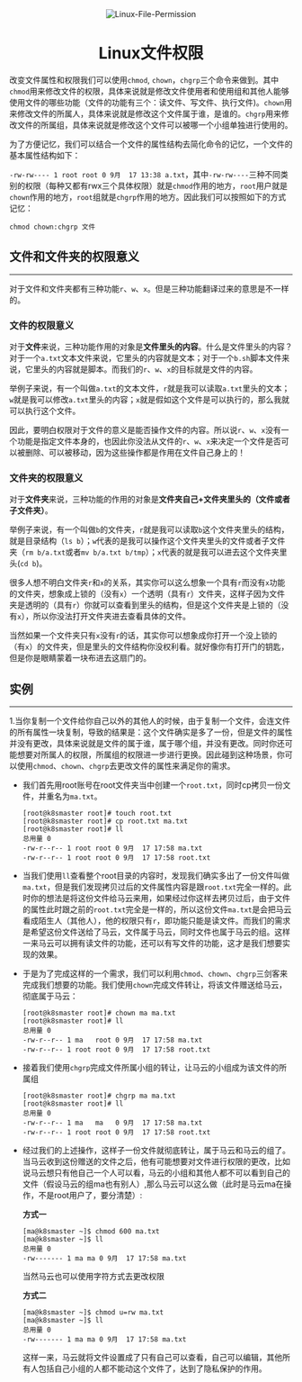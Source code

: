 <div align="center">
  <img 
  src="https://raw.githubusercontent.com/workcjl/image_store/main/img/linux-file-permission.png" alt="Linux-File-Permission"/>
  <h1 align="center">
  Linux文件权限
  </h1>
</div>

改变文件属性和权限我们可以使用`chmod`,	`chown`，`chgrp`三个命令来做到。其中`chmod`用来修改文件的权限，具体来说就是修改文件使用者和使用组和其他人能够使用文件的哪些功能（文件的功能有三个：读文件、写文件、执行文件)。`chown`用来修改文件的所属人，具体来说就是修改这个文件属于谁，是谁的。`chgrp`用来修改文件的所属组，具体来说就是修改这个文件可以被哪一个小组单独进行使用的。

为了方便记忆，我们可以结合一个文件的属性结构去简化命令的记忆，一个文件的基本属性结构如下：

`-rw-rw---- 1 root root 0 9月  17 13:38 a.txt`，其中`-rw-rw----`三种不同类别的权限（每种又都有rwx三个具体权限）就是`chmod`作用的地方，`root`用户就是`chown`作用的地方，`root`组就是`chgrp`作用的地方。因此我们可以按照如下的方式记忆：

`chmod chown:chgrp 文件`

## 文件和文件夹的权限意义

---

对于文件和文件夹都有三种功能`r`、`w`、`x`。但是三种功能翻译过来的意思是不一样的。

### 文件的权限意义

对于**文件**来说，三种功能作用的对象是**文件里头的内容**。什么是文件里头的内容？对于一个`a.txt`文本文件来说，它里头的内容就是文本；对于一个`b.sh`脚本文件来说，它里头的内容就是脚本。而我们的`r`、`w`、`x`的目标就是文件的内容。

举例子来说，有一个叫做`a.txt`的文本文件，`r`就是我可以读取`a.txt`里头的文本；`w`就是我可以修改`a.txt`里头的内容；`x`就是假如这个文件是可以执行的，那么我就可以执行这个文件。

因此，要明白权限对于文件的意义是能否操作文件的内容。所以说`r`、`w`、`x`没有一个功能是指定文件本身的，也因此你没法从文件的`r`、`w`、`x`来决定一个文件是否可以被删除、可以被移动，因为这些操作都是作用在文件自己身上的！

### 文件夹的权限意义

对于**文件夹**来说，三种功能的作用的对象是**文件夹自己+文件夹里头的（文件或者子文件夹）**。

举例子来说，有一个叫做`b`的文件夹，`r`就是我可以读取`b`这个文件夹里头的结构，就是目录结构（`ls b`）；`w`代表的是我可以操作这个文件夹里头的文件或者子文件夹（`rm b/a.txt`或者`mv b/a.txt b/tmp`）；`x`代表的就是我可以进去这个文件夹里头(`cd b`)。

很多人想不明白文件夹`r`和`x`的关系，其实你可以这么想象一个具有`r`而没有`x`功能的文件夹，想象成上锁的（没有`x`）一个透明（具有`r`）文件夹，这样子因为文件夹是透明的（具有`r`）你就可以查看到里头的结构，但是这个文件夹是上锁的（没有`x`），所以你没法打开文件夹进去查看具体的文件。

当然如果一个文件夹只有`x`没有`r`的话，其实你可以想象成你打开一个没上锁的（有`x`）的文件夹，但是里头的文件结构你没权利看。就好像你有打开门的钥匙，但是你是眼睛蒙着一块布进去这扇门的。

## 实例

---

1.当你复制一个文件给你自己以外的其他人的时候，由于复制一个文件，会连文件的所有属性一块复制，导致的结果是：这个文件确实是多了一份，但是文件的属性并没有更改，具体来说就是文件的属于谁，属于哪个组，并没有更改。同时你还可能想要对所属人的权限，所属组的权限进一步进行更换。因此碰到这种场景，你可以使用`chmod`、`chown`、`chgrp`去更改文件的属性来满足你的需求。

- 我们首先用root账号在root文件夹当中创建一个`root.txt`，同时cp拷贝一份文件，并重名为`ma.txt`。

  ```shell
  [root@k8smaster root]# touch root.txt
  [root@k8smaster root]# cp root.txt ma.txt
  [root@k8smaster root]# ll
  总用量 0
  -rw-r--r-- 1 root root 0 9月  17 17:58 ma.txt
  -rw-r--r-- 1 root root 0 9月  17 17:58 root.txt
  ```

- 当我们使用`ll`查看整个root目录的内容时，发现我们确实多出了一份文件叫做`ma.txt`，但是我们发现拷贝过后的文件属性内容是跟`root.txt`完全一样的。此时你的想法是将这份文件给马云来用，如果经过你这样去拷贝过后，由于文件的属性此时跟之前的`root.txt`完全是一样的，所以这份文件`ma.txt`是会把马云看成陌生人（其他人），他的权限只有`r`，即功能只能是读文件。而我们的需求是希望这份文件送给了马云，文件属于马云，同时文件也属于马云的组。这样一来马云可以拥有读文件的功能，还可以有写文件的功能，这才是我们想要实现的效果。

- 于是为了完成这样的一个需求，我们可以利用`chmod`、`chown`、`chgrp`三剑客来完成我们想要的功能。我们使用`chown`完成文件转让，将该文件赠送给马云，彻底属于马云：

  ```shell
  [root@k8smaster root]# chown ma ma.txt
  [root@k8smaster root]# ll
  总用量 0
  -rw-r--r-- 1 ma   root 0 9月  17 17:58 ma.txt
  -rw-r--r-- 1 root root 0 9月  17 17:58 root.txt
  ```

- 接着我们使用`chgrp`完成文件所属小组的转让，让马云的小组成为该文件的所属组

  ```shell
  [root@k8smaster root]# chgrp ma ma.txt
  [root@k8smaster root]# ll
  总用量 0
  -rw-r--r-- 1 ma   ma   0 9月  17 17:58 ma.txt
  -rw-r--r-- 1 root root 0 9月  17 17:58 root.txt
  ```

- 经过我们的上述操作，这样子一份文件就彻底转让，属于马云和马云的组了。当马云收到这份赠送的文件之后，他有可能想要对文件进行权限的更改，比如说马云想只有他自己一个人可以看，马云的小组和其他人都不可以看到自己的文件（假设马云的组ma也有别人）,那么马云可以这么做（此时是马云ma在操作，不是root用户了，要分清楚）:

  **方式一**

  ```shell
  [ma@k8smaster ~]$ chmod 600 ma.txt
  [ma@k8smaster ~]$ ll
  总用量 0
  -rw------- 1 ma ma 0 9月  17 17:58 ma.txt
  ```

  当然马云也可以使用字符方式去更改权限

  **方式二**

  ```shell
  [ma@k8smaster ~]$ chmod u=rw ma.txt
  [ma@k8smaster ~]$ ll
  总用量 0
  -rw------- 1 ma ma 0 9月  17 17:58 ma.txt
  ```

  这样一来，马云就将文件设置成了只有自己可以查看，自己可以编辑，其他所有人包括自己小组的人都不能动这个文件了，达到了隐私保护的作用。

